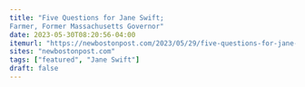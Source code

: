 ```yaml
---
title: "Five Questions for Jane Swift;
Farmer, Former Massachusetts Governor"
date: 2023-05-30T08:20:56-04:00
itemurl: "https://newbostonpost.com/2023/05/29/five-questions-for-jane-swiftfarmer-former-massachusetts-governor/"
sites: "newbostonpost.com"
tags: ["featured", "Jane Swift"]
draft: false
---
```

